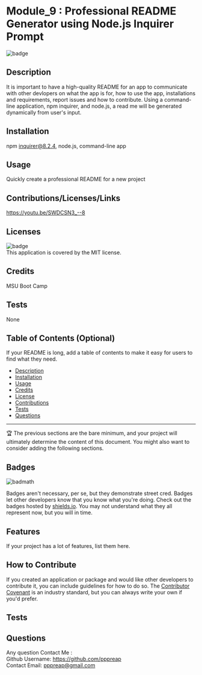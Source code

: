 # Module_9 : Professional README Generator using Node.js Inquirer Prompt
  ![badge](https://img.shields.io/badge/license-MIT-brightgreen)<br />

## Description

It is important to have a high-quality README for an app to communicate with other devlopers on what the app is for, how to use the app, installations and requirements, report issues and how to contribute.    Using a command-line application, npm inquirer, and node.js, a read me will be generated dynamically from user's input.

## Installation
npm inquirer@8.2.4, node.js, command-line app

## Usage
Quickly create a professional README for a new project


## Contributions/Licenses/Links
https://youtu.be/SWDCSN3_--8

## Licenses
![badge](https://img.shields.io/badge/license-MIT-brightgreen)
<br />
This application is covered by the MIT license. 

## Credits
MSU Boot Camp

## Tests
None


## Table of Contents (Optional)

If your README is long, add a table of contents to make it easy for users to find what they need.

- [Description](#description)
- [Installation](#installation)
- [Usage](#usage)
- [Credits](#credits)
- [License](#license)
- [Contributions](#contributions)
- [Tests](#tests)
- [Questions](#questions)

 ---
  
🏆 The previous sections are the bare minimum, and your project will ultimately determine the content of this document. You might also want to consider adding the following sections.
  

## Badges

![badmath](https://img.shields.io/github/languages/top/lernantino/badmath)

Badges aren't necessary, per se, but they demonstrate street cred. Badges let other developers know that you know what you're doing. Check out the badges hosted by [shields.io](https://shields.io/). You may not understand what they all represent now, but you will in time.

## Features

If your project has a lot of features, list them here.

## How to Contribute

If you created an application or package and would like other developers to contribute it, you can include guidelines for how to do so. The [Contributor Covenant](https://www.contributor-covenant.org/) is an industry standard, but you can always write your own if you'd prefer.

## Tests

## Questions
Any question Contact Me :<br/>
Github Username: https://github.com/pppreap <br/>
Contact Email: pppreap@gmail.com
